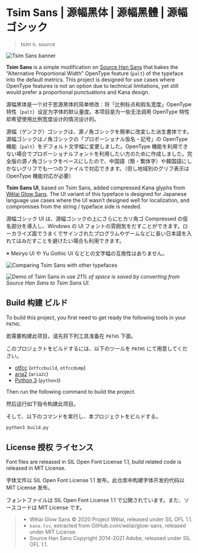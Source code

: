 # Tsim Sans | 源幅黑体 | 源幅黑體 | 源幅ゴシック

> *tsim* n. source

![Tsim Sans banner](images/banner.png)

**Tsim Sans** is a simple modification on [Source Han Sans](https://github.com/adobe-fonts/source-han-sans) that bakes the “Alternative Proportional Width” OpenType feature (`palt`) of the typeface into the default metrics. This project is designed for use cases where OpenType features is not an option due to technical limitations, yet still would prefer a proportional punctuations and Kana design.

源幅黑体是一个对于思源黑体的简单修改：将「比例标点和假名宽度」OpenType 特性（`palt`）设定为字体的默认量度。本项目是为一些无法调用 OpenType 特性却希望使用比例宽度设计的情况设计的。

源幅（ゲンフク）ゴシックは、源ノ角ゴシックを簡単に改変した派生書体です。源幅ゴシックはノ角ゴシックの「プロポーショナル仮名・記号」の OpenType 機能（`palt`）をデフォルト文字幅に変更しました。OpenType 機能を利用できない場合でプロポーショナルフォントを利用したい方のために作成しました。完全版の源ノ角ゴシックをベースにしたので、中国語（簡・繁体字）や韓国語にしかないグリフでも一つのファイルで対応できます。（但し地域別のグリフ表示は OpenType 機能対応が必要）

**Tsim Sans UI**, based on Tsim Sans, added compressed Kana glyphs from [Wêlai Glow Sans](https://github.com/welai/glow-sans). The UI variant of this typeface is designed for Japanese language use cases where the UI wasn’t designed well for localization, and compromises from the string / typeface side is needed.

源幅ゴシック UI は、源幅ゴシックの上にさらにヒカリ角ゴ Compressed の仮名部分を導入し、Windows の UI フォントの雰囲気をだすことができます。ローカライズ面でうまくでサインされたプログラムやゲームなどに長い日本語を入れてはみだすことを避けたい場合も利用できます。

※ Meiryo UI や Yu Gothic UI などとの文字幅の互換性はありません。

![Comparing Tsim Sans with other typefaces](images/compare.png)

![Demo of Tsim Sans in use](images/in_use.png)
*21% of space is saved by converting from Source Han Sans to Tsim Sans UI.*

## Build 构建 ビルド
To build this project, you first need to get ready the following tools in your `PATHS`.

若需要构建此项目，请先将下列工具准备在 `PATHS` 下面。

このプロジェクトをビルドするには、以下のツールを `PATHS` にて用意してください。

* [otfcc](https://github.com/caryll/otfcc) (`otfccbuild`, `otfccdump`)
* [aria2](https://aria2.github.io/) (`aria2c`)
* [Python 3](https://www.python.org/) (`python3`)

Then run the following command to build the project.

然后运行如下指令构建此项目。

そして、以下のコマンドを実行し、本プロジェクトをビルドする。

```bash
python3 build.py
```

## License 授权 ライセンス

Font files are released in SIL Open Font License 1.1, build related code is released in MIT License.

字体文件以 SIL Open Font License 1.1 发布，此仓库中构建字体开发的代码以 MIT License 发布。

フォントファイルは SIL Open Font License 1.1 で公開されています。また、ソースコードは MIT License です。

> * Wêlai Glow Sans © 2020 Project Wêlai, released under SIL OFL 1.1.
> * `kana.tsv`, extracted from GitHub.com/welai/glow-sans, released under MIT License.
> * Source Han Sans Copyright 2014-2021 Adobe, released under SIL OFL 1.1.